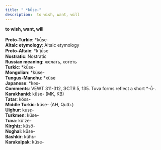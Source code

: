 ```yaml
---
title: " *kǖse-"
description:  to wish, want, will
---
```

<p data-pagefind-weight="0.5">
<strong> to wish, want, will</strong><br><br>
<strong>Proto-Turkic</strong>:  *kǖse-<br>
<strong>Altaic etymology</strong>:  Altaic etymology<br>
<strong> Proto-Altaic</strong>:  *k`i̯ū́se<br>
<strong>Nostratic</strong>:  Nostratic<br>
<strong>Russian meaning</strong>:  желать, хотеть<br>
<strong>Turkic</strong>:  *kǖse-<br>
<strong>Mongolian</strong>:  *küse-<br>
<strong>Tungus-Manchu</strong>:  *xüse<br>
<strong>Japanese</strong>:  *kǝs-<br>
<strong>Comments</strong>:  VEWT 311-312, ЭСТЯ 5, 135. Tuva forms reflect a short *-ü̆-.<br>
<strong>Karakhanid</strong>:  küse- (MK, KB)<br>
<strong>Tatar</strong>:  kösɛ-<br>
<strong>Middle Turkic</strong>:  küse- (AH, Qutb.)<br>
<strong>Uighur</strong>:  kusɛ-<br>
<strong>Turkmen</strong>:  kǖse-<br>
<strong>Tuva</strong>:  kü'ze-<br>
<strong>Kirghiz</strong>:  küsö-<br>
<strong>Noghai</strong>:  küse-<br>
<strong>Bashkir</strong>:  kühɛ-<br>
<strong>Karakalpak</strong>:  küse-<br>

</p>
